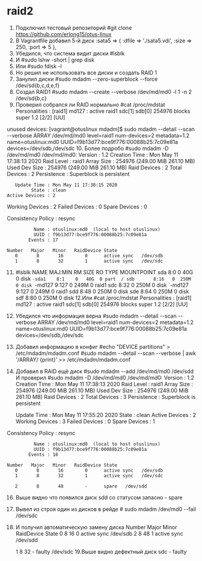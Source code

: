 # raid2
1. Подключил тестовый репозиторий #git clone https://github.com/erlong15/otus-linux
2. В Vagrantfile добавил 5-й диск
:sata5 => {
 :dfile => './sata5.vdi',
 :size => 250,
 :port => 5
},
3. Убедился, что система видит диски #lsblk
4. И #sudo lshw -short | grep disk
5. Или #sudo fdisk -l
6. Но решил не использовать все диски и создать RAID 1
7. Занулил диски #sudo mdadm --zero-superblock --force /dev/sd{b,c,d,e,f}
8. Создал RAID1 #sudo mdadm --create --verbose /dev/md/md0 -l 1 -n 2 /dev/sd{b,c}
9. Проверил собрался ли RAID нормально #cat /proc/mdstat
Personalities : [raid1]
md127 : active raid1 sdc[1] sdb[0]
      254976 blocks super 1.2 [2/2] [UU]

unused devices: <none>
[vagrant@otuslinux mdadm]$ sudo mdadm --detail --scan --verbose
ARRAY /dev/md/md0 level=raid1 num-devices=2 metadata=1.2 name=otuslinux:md0 UUID=f9b13d77:bce9f776:00088b25:7c09e81a
   devices=/dev/sdb,/dev/sdc
10. Более подробо #sudo mdadm -D /dev/md/md0
/dev/md/md0:
           Version : 1.2
     Creation Time : Mon May 11 17:38:13 2020
        Raid Level : raid1
        Array Size : 254976 (249.00 MiB 261.10 MB)
     Used Dev Size : 254976 (249.00 MiB 261.10 MB)
      Raid Devices : 2
     Total Devices : 2
       Persistence : Superblock is persistent

       Update Time : Mon May 11 17:38:15 2020
             State : clean
    Active Devices : 2
   Working Devices : 2
    Failed Devices : 0
     Spare Devices : 0

Consistency Policy : resync

              Name : otuslinux:md0  (local to host otuslinux)
              UUID : f9b13d77:bce9f776:00088b25:7c09e81a
            Events : 17

    Number   Major   Minor   RaidDevice State
       0       8       16        0      active sync   /dev/sdb
       1       8       32        1      active sync   /dev/sdc
11. #lsblk
NAME    MAJ:MIN RM  SIZE RO TYPE  MOUNTPOINT
sda       8:0    0   40G  0 disk
`-sda1    8:1    0   40G  0 part  /
sdb       8:16   0  250M  0 disk
`-md127   9:127  0  249M  0 raid1
sdc       8:32   0  250M  0 disk
`-md127   9:127  0  249M  0 raid1
sdd       8:48   0  250M  0 disk
sde       8:64   0  250M  0 disk
sdf       8:80   0  250M  0 disk
12.Или #cat /proc/mdstat
Personalities : [raid1]
md127 : active raid1 sdc[1] sdb[0]
      254976 blocks super 1.2 [2/2] [UU]
13. Убедился что информация верна #sudo mdadm --detail --scan --verbose
ARRAY /dev/md/md0 level=raid1 num-devices=2 metadata=1.2 name=otuslinux:md0 UUID=f9b13d77:bce9f776:00088b25:7c09e81a
   devices=/dev/sdb,/dev/sdc
14. Добавил информацию в конфиг
 #echo "DEVICE partitions" > /etc/mdadm/mdadm.conf
 #sudo mdadm --detail --scan --verbose | awk '/ARRAY/ {print}' >> /etc/mdadm/mdadm.conf
15. Добавил в RAID ещё диск #sudo mdadm --add /dev/md/md0 /dev/sdd
И проверил #sudo mdadm -D /dev/md/md0
/dev/md/md0:
           Version : 1.2
     Creation Time : Mon May 11 17:38:13 2020
        Raid Level : raid1
        Array Size : 254976 (249.00 MiB 261.10 MB)
     Used Dev Size : 254976 (249.00 MiB 261.10 MB)
      Raid Devices : 2
     Total Devices : 3
       Persistence : Superblock is persistent

       Update Time : Mon May 11 17:55:20 2020
             State : clean
    Active Devices : 2
   Working Devices : 3
    Failed Devices : 0
     Spare Devices : 1

Consistency Policy : resync

              Name : otuslinux:md0  (local to host otuslinux)
              UUID : f9b13d77:bce9f776:00088b25:7c09e81a
            Events : 18

    Number   Major   Minor   RaidDevice State
       0       8       16        0      active sync   /dev/sdb
       1       8       32        1      active sync   /dev/sdc

       2       8       48        -      spare   /dev/sdd
16. Выше видно что появился диск sdd со статусом запасно - spare
17. Вывел из строя один из дисков в рейде # sudo mdadm /dev/md0 --fail /dev/sdc
18. И получил автоматическую замену диска 
    Number   Major   Minor   RaidDevice State
       0       8       16        0      active sync   /dev/sdb
       2       8       48        1      active sync   /dev/sdd

       1       8       32        -      faulty   /dev/sdc
19.Выше видно дефектный диск sdc - faulty
